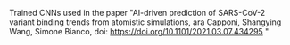 
Trained CNNs used in the paper "AI-driven prediction of SARS-CoV-2 variant binding trends from atomistic simulations, ara Capponi, Shangying Wang, Simone Bianco, doi: https://doi.org/10.1101/2021.03.07.434295 "
